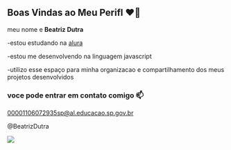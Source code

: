 ## Boas Vindas ao Meu Perifl ❤️‍🔥


meu nome e **Beatriz Dutra**

-estou estudando na [alura](https://www.alura.com.br)

-estou me desenvolvendo na linguagem javascript

-utilizo esse espaço para minha organizacao e compartilhamento dos meus projetos desenvolvidos
### voce pode entrar em contato comigo 📫

00001106072935sp@al.educacao.sp.gov.br

@BeatrizDutra

![](https://media1.tenor.com/m/ssPA7n-7pG0AAAAC/sailor-moon-anime.gif)
